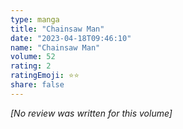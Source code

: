 ```yaml
---
type: manga
title: "Chainsaw Man"
date: "2023-04-18T09:46:10"
name: "Chainsaw Man"
volume: 52
rating: 2
ratingEmoji: ⭐️⭐️
share: false
---
```


*[No review was written for this volume]*
